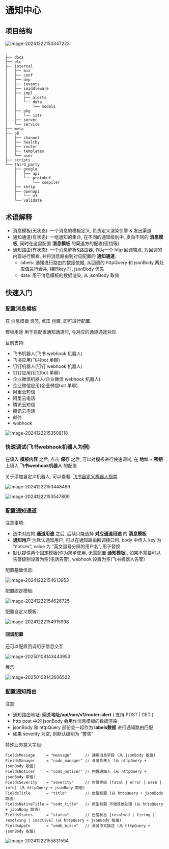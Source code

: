 # 通知中心

## 项目结构

![image-20241222150347223](https://raw.githubusercontent.com/Ccheers/pic/main/img/image-20241222150347223.png)

```text
.
├── docs
├── etc
├── internal
│   ├── biz
│   ├── conf
│   ├── dep
│   ├── ievents
│   ├── imiddleware
│   ├── impl
│   │   ├── alerts
│   │   └── data
│   │       └── models
│   ├── pkg
│   │   └── istr
│   ├── server
│   └── service
├── meta
├── pb
│   ├── channel
│   ├── healthy
│   ├── router
│   ├── templates
│   └── user
├── scripts
└── third_party
    ├── google
    │   ├── api
    │   └── protobuf
    │       └── compiler
    ├── khttp
    ├── openapi
    │   └── v3
    └── validate
```

## 术语解释

- 消息模板(无状态): 一个消息的模板定义, 负责定义渲染引擎 & 发出渠道
- 通知通道(有状态): 一组通知的集合, 在不同的通知级别中, 发向不同的 **消息模板**, 同时在这里配置 **消息模板** 的渠道方的配置(密钥等)
- 通知路由(有状态): 一个消息解析&路由器, 作为一个 http 回调端点, 对回调的内容进行解析, 并将消息路由到对应配置的 **通知通道**.
  - labels: 通知进行路由的数据依据, 从回调的 httpQuery 和 jsonBody 两处取值进行合并, 相同key 时, jsonBody 优先
  - data: 用于消息模板的数据渲染, 从 jsonBody 取值



## 快速入门

### 配置消息模板

在 消息模板 页签, 点击 创建, 即可进行配置.

模板用途 用于在配置通知通道时, 与对应的通道通途对应.

目前支持:

- 飞书机器人(飞书 webhook 机器人)
- 飞书应用(飞书bot 单聊)
- 钉钉机器人(钉钉 webhook 机器人)
- 钉钉应用(钉钉bot 单聊)
- 企业微信机器人(企业微信 webhook 机器人)
- 企业微信应用(企业微信bot 单聊)
- 阿里云短信
- 阿里云电话
- 腾讯云短信
- 腾讯云电话
- 邮件
- webhook

![image-20241222153508118](https://raw.githubusercontent.com/Ccheers/pic/main/img/image-20241222153508118.png)

### 快速调试(飞书webhook机器人为例)

在填入 **模板内容** 之后, 点击 **保存** 之后, 可以对模板进行快速调试, 在 **地址** + **密钥** 上填入 **飞书webhook机器人** 的配置

关于添加自定义机器人, 可以查看: [飞书自定义机器人指南](https://open.feishu.cn/document/client-docs/bot-v3/add-custom-bot?lang=zh-CN)

![image-20241222153448489](https://raw.githubusercontent.com/Ccheers/pic/main/img/image-20241222153448489.png)

![image-20241222153547809](https://raw.githubusercontent.com/Ccheers/pic/main/img/image-20241222153547809.png)

### 配置通知通道

注意事项:

- 选中对应的 **通道用途** 之后, 后续只能选择 **对应通道用途** 的 **消息模板**
- **通知用户** 为默认通知用户, 可以在通知路由回调接口时, body 中传入 key 为 “noticer”, value 为 “英文逗号分隔的用户名”, 用于替换
- 默认提供两个固定模板(作为简单使用, 无需配置 **通知模板**), 如果不需要可以 告警级别设置为空(电话告警), webhook 设置为空(飞书机器人告警)

配置基础信息:

![image-20241222154613953](https://raw.githubusercontent.com/Ccheers/pic/main/img/image-20241222154613953.png)

配置固定模板:

![image-20241222154626725](https://raw.githubusercontent.com/Ccheers/pic/main/img/image-20241222154626725.png)

配置自定义模板:

![image-20241222154915998](https://raw.githubusercontent.com/Ccheers/pic/main/img/image-20241222154915998.png)

#### 回调配置

还可以配置回调用于信息交互

![image-20250108143443953](https://raw.githubusercontent.com/Ccheers/pic/main/img/image-20250108143443953.png)

展示

![image-20250108143606522](https://raw.githubusercontent.com/Ccheers/pic/main/img/image-20250108143606522.png)

### 配置通知路由

注意:

- 通知路由地址: **网关地址/api/noc/v1/router-alert** ( 支持 POST | GET )
- http post 中的 jsonBody 会用作消息模板的数据渲染
- jsonBody 和 httpQuery 部份会一起作为 **labels数据** 进行通知路由匹配
- 如果 severity 为空, 则默认级别为 “警告”

特殊业务意义字段:

```golang
FieldsMessage     = "message"      // 通用消息字段 (从 jsonBody 取值)
FieldsManager     = "codo_manager" // 业务负责人 (从 httpQuery + jsonBody 取值)
FieldsNoticer     = "codo_noticer" // 内置通知人 (从 httpQuery + jsonBody 取值)
FieldsSeverity    = "severity"     // 告警等级 [fatal | error | warn | info] (从 httpQuery + jsonBody 取值)
FieldsTitle       = "title"        // 告警标题 (从 httpQuery + jsonBody 取值)
FieldsNativeTitle = "codo_title"   // 原生标题 不做其他处理 (从 httpQuery + jsonBody 取值)
FieldsStatus      = "status"       // 告警状态 [resolved | firing | resolving | inactive] (从 httpQuery + jsonBody 取值)
FieldsAppCn       = "cmdb_bizcn"   // 业务中文描述 (从 httpQuery + jsonBody 取值)
```

![image-20241222155831594](https://raw.githubusercontent.com/Ccheers/pic/main/img/image-20241222155831594.png)